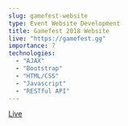 ```yaml
---
slug: gamefest-website
type: Event Website Development
title: Gamefest 2018 Website
live: "https://gamefest.gg"
importance: 7
technologies:
  - "AJAX"
  - "Bootstrap"
  - "HTML/CSS"
  - "Javascript"
  - "RESTful API"
---
```


[Live](https://gamefest.gg/)
